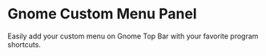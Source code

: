 # Gnome Custom Menu Panel
Easily add your custom menu on Gnome Top Bar with your favorite program shortcuts.
